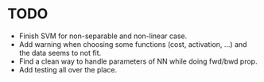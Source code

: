 TODO
=========

- Finish SVM for non-separable and non-linear case.
- Add warning when choosing some functions (cost, activation, ...) and the data seems to not fit.
- Find a clean way to handle parameters of NN while doing fwd/bwd prop.
- Add testing all over the place.